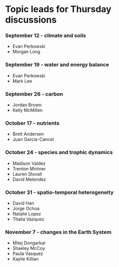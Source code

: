 # Topic leads for Thursday discussions

### September 12 - climate and soils
- Evan Perkowski
- Morgan Long

### September 19 - water and energy balance
- Evan Perkowski
- Mark Lee

### September 26 - carbon
- Jordan Brown
- Kelly McMillen

### October 17 - nutrients
- Brett Andersen
- Juan Garcia-Cancel

### October 24 - species and trophic dynamics
- Madison Valdez
- Trenton Mintner
- Lauren Stovall
- David Melendez

### October 31 - spatio-temporal heterogeneity
- David Han
- Jorge Ochoa
- Natalie Lopez
- Thalia Vazquez

### November 7 - changes in the Earth System
- Mitej Dongarkar
- Shaeley McCoy
- Paula Vasquez
- Kaylie Killian
